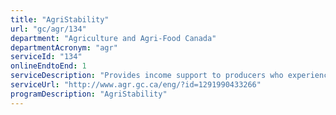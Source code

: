 ```yaml
---
title: "AgriStability"
url: "gc/agr/134"
department: "Agriculture and Agri-Food Canada"
departmentAcronym: "agr"
serviceId: "134"
onlineEndtoEnd: 1
serviceDescription: "Provides income support to producers who experience a large margin decline."
serviceUrl: "http://www.agr.gc.ca/eng/?id=1291990433266"
programDescription: "AgriStability"
---
```

